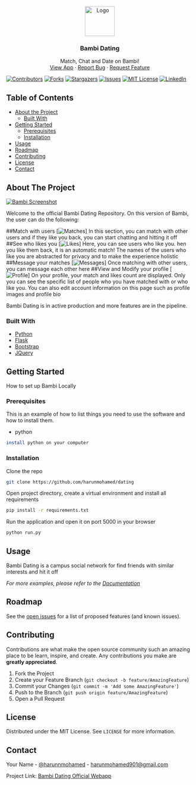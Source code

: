 
<!-- PROJECT LOGO -->
<br />
<p align="center">
  <a href="https://github.com/harunmohamed/bambi-v3">
    <img src="https://image.flaticon.com/icons/svg/2990/2990525.svg" alt="Logo" width="80" height="80">
  </a>

  <h3 align="center">Bambi Dating</h3>

  <p align="center">
    Match, Chat and Date on Bambi!
    <br />
    <a href="https://neudating.herokuapp.com">View App</a>
    ·
    <a href="https://bambi.app/m/harun">Report Bug</a>
    ·
    <a href="https://bambi.app/m/harun">Request Feature</a>
  </p>
</p>

<p align="center">

[![Contributors][contributors-shield]][contributors-url]
[![Forks][forks-shield]][forks-url]
[![Stargazers][stars-shield]][stars-url]
[![Issues][issues-shield]][issues-url]
[![MIT License][license-shield]][license-url]
[![LinkedIn][linkedin-shield]][linkedin-url]

</p>





<!-- TABLE OF CONTENTS -->
## Table of Contents

* [About the Project](#about-the-project)
  * [Built With](#built-with)
* [Getting Started](#getting-started)
  * [Prerequisites](#prerequisites)
  * [Installation](#installation)
* [Usage](#usage)
* [Roadmap](#roadmap)
* [Contributing](#contributing)
* [License](#license)
* [Contact](#contact)



<!-- ABOUT THE PROJECT -->
## About The Project

[![Bambi Screenshot][product-screenshot]](https://bambi.app)

Welcome to the official Bambi Dating Repository. On this version of Bambi, the user can do the following:

##Match with users
[![Matches][product-screenshot]]
In this section, you can match with other users and if they like you back, you can start chatting and hitting it off
##See who likes you
[![Likes][likes]]
Here, you can see users who like you. hen you like them back, it is an automatic match! The names of the users who like you
are abstracted for privacy and to make the experience holistic
##Message your matches 
[![Messages][messages]]
Once matching with other users, you can message each other here
##View and Modify your profile
[![Profile][profile]]
On your profile, your match and likes count are displayed. Only you can see the specific list of people who you have
matched with or who like you. You can also edit account information on this page such as profile images and profile bio

Bambi Dating is in active production and more features are in the pipeline.

### Built With
* [Python](https://python.org)
* [Flask](https://flask.palletsprojects.com/en/1.1.x/)
* [Bootstrap](https://getbootstrap.com)
* [JQuery](https://jquery.com)




<!-- GETTING STARTED -->
## Getting Started

How to set up Bambi Locally

### Prerequisites

This is an example of how to list things you need to use the software and how to install them.
* python
```sh
install python on your computer
```

### Installation


Clone the repo
```sh
git clone https://github.com/harunmohamed/dating
```

Open project directory, create a virtual environment and install all requirements
```sh
pip install -r requirements.txt
```

Run the application and open it on port 5000 in your browser
```sh
python run.py
```


<!-- USAGE EXAMPLES -->
## Usage

Bambi Dating is a campus social network for find friends with similar interests and hit it off

_For more examples, please refer to the [Documentation](https://bambi.app)_



<!-- ROADMAP -->
## Roadmap

See the [open issues](https://github.com/harunmohamed/dating/issues) for a list of proposed features (and known issues).



<!-- CONTRIBUTING -->
## Contributing

Contributions are what make the open source community such an amazing place to be learn, inspire, and create. Any contributions you make are **greatly appreciated**.

1. Fork the Project
2. Create your Feature Branch (`git checkout -b feature/AmazingFeature`)
3. Commit your Changes (`git commit -m 'Add some AmazingFeature'`)
4. Push to the Branch (`git push origin feature/AmazingFeature`)
5. Open a Pull Request



<!-- LICENSE -->
## License

Distributed under the MIT License. See `LICENSE` for more information.



<!-- CONTACT -->
## Contact

Your Name - [@harunnmohamed](https://twitter.com/harunnmohamed) - harunmohamed901@gmail.com

Project Link: [Bambi Dating Official Webapp](https://neudating.herokuapp.com)






<!-- MARKDOWN LINKS & IMAGES -->
<!-- https://www.markdownguide.org/basic-syntax/#reference-style-links -->
[contributors-shield]: https://img.shields.io/github/contributors/harunmohamed/dating.svg?style=flat-square
[contributors-url]: https://github.com/harunmohamed/dating/graphs/contributors
[forks-shield]: https://img.shields.io/github/forks/harunmohamed/dating.svg?style=flat-square
[forks-url]: https://github.com/harunmohamed/dating/network/members
[stars-shield]: https://img.shields.io/github/stars/harunmohamed/dating.svg?style=flat-square
[stars-url]: https://github.com/harunmohamed/dating/stargazers
[issues-shield]: https://img.shields.io/github/issues/harunmohamed/dating.svg?style=flat-square
[issues-url]: https://github.com/harunmohamed/dating/issues
[license-shield]: https://img.shields.io/github/license/harunmohamed/dating.svg?style=flat-square
[license-url]: https://github.com/harunmohamed/dating/blob/master/LICENSE.txt
[linkedin-shield]: https://img.shields.io/badge/-LinkedIn-black.svg?style=flat-square&logo=linkedin&colorB=555
[linkedin-url]: https://linkedin.com/in/harunmohamed
[product-screenshot]: https://i.imgur.com/vB42ikW.png
[likes]: https://i.imgur.com/hsNJqc7.png
[messages]: https://i.imgur.com/rj7BMFZ.jpg
[profile]: https://i.imgur.com/zGcXGT6.jpg
